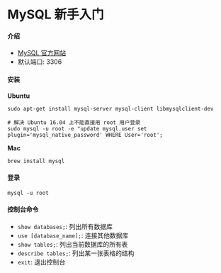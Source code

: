 # MySQL 新手入门

#### 介绍

* [MySQL 官方网站](http://www.mysql.com/)
* 默认端口: 3306


#### 安装

**Ubuntu**
	
	sudo apt-get install mysql-server mysql-client libmysqlclient-dev
	
	# 解决 Ubuntu 16.04 上不能直接用 root 用户登录
	sudo mysql -u root -e "update mysql.user set plugin='mysql_native_password' WHERE User='root';
	
**Mac**

	brew install mysql
	
	
#### 登录

	mysql -u root
	
	
#### 控制台命令

* `show databases;`: 列出所有数据库
* `use [database_name];`: 连接其他数据库
* `show tables;`: 列出当前数据库的所有表
* `describe tables;`: 列出某一张表格的结构
* `exit`: 退出控制台
